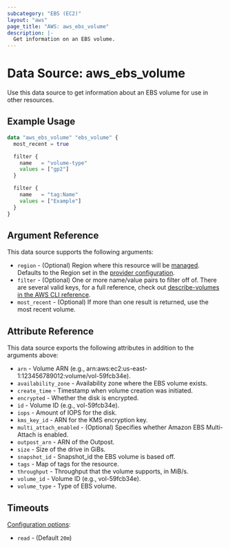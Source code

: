 ```yaml
---
subcategory: "EBS (EC2)"
layout: "aws"
page_title: "AWS: aws_ebs_volume"
description: |-
  Get information on an EBS volume.
---
```


# Data Source: aws_ebs_volume

Use this data source to get information about an EBS volume for use in other
resources.

## Example Usage

```terraform
data "aws_ebs_volume" "ebs_volume" {
  most_recent = true

  filter {
    name   = "volume-type"
    values = ["gp2"]
  }

  filter {
    name   = "tag:Name"
    values = ["Example"]
  }
}
```

## Argument Reference

This data source supports the following arguments:

* `region` - (Optional) Region where this resource will be [managed](https://docs.aws.amazon.com/general/latest/gr/rande.html#regional-endpoints). Defaults to the Region set in the [provider configuration](https://registry.terraform.io/providers/hashicorp/aws/latest/docs#aws-configuration-reference).
* `filter` - (Optional) One or more name/value pairs to filter off of. There are
several valid keys, for a full reference, check out
[describe-volumes in the AWS CLI reference][1].
* `most_recent` - (Optional) If more than one result is returned, use the most
recent volume.

## Attribute Reference

This data source exports the following attributes in addition to the arguments above:

* `arn` - Volume ARN (e.g., arn:aws:ec2:us-east-1:123456789012:volume/vol-59fcb34e).
* `availability_zone` - Availability zone where the EBS volume exists.
* `create_time` - Timestamp when volume creation was initiated.
* `encrypted` - Whether the disk is encrypted.
* `id` - Volume ID (e.g., vol-59fcb34e).
* `iops` - Amount of IOPS for the disk.
* `kms_key_id` - ARN for the KMS encryption key.
* `multi_attach_enabled` - (Optional) Specifies whether Amazon EBS Multi-Attach is enabled.
* `outpost_arn` - ARN of the Outpost.
* `size` - Size of the drive in GiBs.
* `snapshot_id` - Snapshot_id the EBS volume is based off.
* `tags` - Map of tags for the resource.
* `throughput` - Throughput that the volume supports, in MiB/s.
* `volume_id` - Volume ID (e.g., vol-59fcb34e).
* `volume_type` - Type of EBS volume.

## Timeouts

[Configuration options](https://developer.hashicorp.com/terraform/language/resources/syntax#operation-timeouts):

- `read` - (Default `20m`)

[1]: http://docs.aws.amazon.com/cli/latest/reference/ec2/describe-volumes.html
